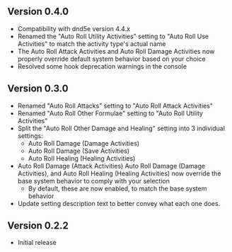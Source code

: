 ## Version 0.4.0
- Compatibility with dnd5e version 4.4.x
- Renamed the "Auto Roll Utility Activities" setting to "Auto Roll Use Activities" to match the activity type's actual name
- The Auto Roll Attack Activities and Auto Roll Damage Activities now properly override default system behavior based on your choice
- Resolved some hook deprecation warnings in the console

## Version 0.3.0
- Renamed "Auto Roll Attacks" setting to "Auto Roll Attack Activities"
- Renamed "Auto Roll Other Formulae" setting to "Auto Roll Utility Activities"
- Split the "Auto Roll Other Damage and Healing" setting into 3 individual settings:
  - Auto Roll Damage (Damage Activities)
  - Auto Roll Damage (Save Activities)
  - Auto Roll Healing (Healing Activities)
- Auto Roll Damage (Attack Activities) Auto Roll Damage (Damage Activities), and Auto Roll Healing (Healing Activities) now override the base system behavior to comply with your selection
  - By default, these are now enabled, to match the base system behavior
- Update setting description text to better convey what each one does.

## Version 0.2.2
- Initial release